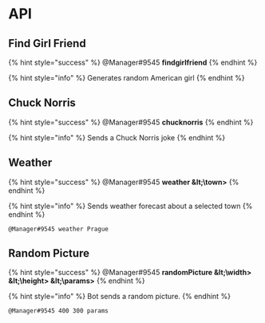 # API

## Find Girl Friend

{% hint style="success" %}
@Manager\#9545 **findgirlfriend**
{% endhint %}

{% hint style="info" %}
Generates random American girl
{% endhint %}

## Chuck Norris

{% hint style="success" %}
@Manager\#9545 **chucknorris**
{% endhint %}

{% hint style="info" %}
Sends a Chuck Norris joke
{% endhint %}

## Weather

{% hint style="success" %}
@Manager\#9545 **weather \&lt;\town&gt;**
{% endhint %}

{% hint style="info" %}
Sends weather forecast about a selected town
{% endhint %}

```text
@Manager#9545 weather Prague
```

## Random Picture

{% hint style="success" %}
@Manager\#9545 **randomPicture \&lt;\width&gt; \&lt;\height&gt; \&lt;\params&gt;**
{% endhint %}

{% hint style="info" %}
Bot sends a random picture.
{% endhint %}

```text
@Manager#9545 400 300 params
```

